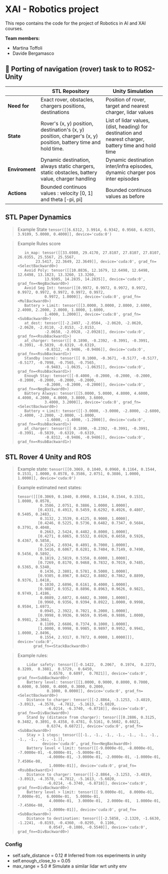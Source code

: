# XAI - Robotics project

This repo contains the code for the project of Robotics in AI and XAI courses.

**Team members:**
- Martina Toffoli
- Davide Bergamasco


## :whale: Porting of navigation (rover) task to  to ROS2-Unity

|                | STL Repository                                                                                                 | Unity Simulation                                                                                      |
| -------------- | -------------------------------------------------------------------------------------------------------------- | ----------------------------------------------------------------------------------------------------- |
| **Need for**   | Exact rover, obstacles, chargers positions, destinations                                                       | Position of rover, target and  nearest charger, lidar values                                          |
| **State**      | Rover's (x, y) position, destination's (x, y) position, charger's (x, y) position, battery time and hold time. | List of lidar values, (dist, heading) for destination and nearest charger, battery time and hold time |
| **Enviroment** | Dynamic destination, always static chargers, static obstacles, battery value, charger handling                 | Dynamic destination inter/infra episodes, dynamic charger pos inter episodes                          |
| **Actions**    | Bounded continuos values : velocity [0, 1] and theta [-pi, pi]                                                 | Bounded continuos values as before                                                                    |

## STL Paper Dynamics

> Example State
> `tensor([[6.6312, 3.9914, 6.9342, 0.9568, 6.0255, 3.9109, 5.0000, 0.4000]],
       device='cuda:0')`

> Example Rules score
> ``` 
>    in_map: tensor([[33.6980, 29.4170, 27.8107, 27.8107, 27.8107, 26.0355, 25.5567, 25.5567,
>         23.5417, 22.3649, 22.3649]], device='cuda:0', grad_fn=<SelectBackward0>)
>    Avoid Poly: tensor([[10.8836, 12.1679, 12.6498, 12.6498, 12.6498, 13.1823, 13.3260, 13.3260,
>             13.9305, 14.2835, 14.2835]], device='cuda:0', grad_fn=<NegBackward0>)
>    Avoid Seg Int: tensor([[0.9972, 0.9972, 0.9972, 0.9972, 0.9972, 0.9972, 0.9972, 0.9972, 0.9972,
>             0.9972, 1.0000]], device='cuda:0', grad_fn=<MulBackward0>)
>    Battery > Limit: tensor([[3.0000, 3.0000, 2.8000, 2.6000, 2.4000, 2.2000, 2.0000, 1.8000, 1.6000,
>             1.4000, 1.2000]], device='cuda:0', grad_fn=<SubBackward0>)
>    at_dest: tensor([[-2.2497, -2.0504, -2.0620, -2.0620, -2.0620, -2.0110, -2.0153, -2.0153,
>             -2.0650, -2.0928, -2.0928]], device='cuda:0', grad_fn=<RsubBackward1>)
>    at_charger: tensor([[ 0.1890, -0.2392, -0.3991, -0.3991, -0.3991, -0.5839, -0.6319, -0.6319,
>             -0.8312, -0.9486, -0.9486]], device='cuda:0', grad_fn=<RsubBackward1>)
>    Standby (norm): tensor([[ 0.1000, -0.3671, -0.5177, -0.5177, -0.5177, -0.7098, -0.7565, -0.7565,
>             -0.9483, -1.0635, -1.0635]], device='cuda:0', grad_fn=<RsubBackward1>)
>    Enough Stay: tensor([[-0.4000, -0.2000, -0.2000, -0.2000, -0.2000, -0.2000, -0.2000, -0.2000,
>             -0.2000, -0.2000, -0.2000]], device='cuda:0', grad_fn=<NegBackward0>)
>    Battery Always: tensor([[5.0000, 5.0000, 4.8000, 4.6000, 4.4000, 4.2000, 4.0000, 3.8000, 3.6000,
>             3.4000, 3.2000]], device='cuda:0', grad_fn=<SelectBackward0>)
>    Battery < Limit: tensor([[-3.0000, -3.0000, -2.8000, -2.6000, -2.4000, -2.2000, -2.0000, -1.8000,
>             -1.6000, -1.4000, -1.2000]], device='cuda:0', grad_fn=<RsubBackward1>)
>    at_charger: tensor([[ 0.1890, -0.2392, -0.3991, -0.3991, -0.3991, -0.5839, -0.6319, -0.6319,
>             -0.8312, -0.9486, -0.9486]], device='cuda:0', grad_fn=<RsubBackward1>)
> ```

## STL Rover 4 Unity and ROS

> Example state: `tensor([[0.3069, 0.1040, 0.0960, 0.1164, 0.1544, 0.1531, 1.0000, 0.0578, 0.3586,
         2.0751, 0.3886, 1.0000, 1.0000]], device='cuda:0')`

> Example estimated next states: 
> ```
> tensor([[[0.3069, 0.1040, 0.0960, 0.1164, 0.1544, 0.1531, 1.0000, 0.0578,
>           0.3586, 2.0751, 0.3886, 1.0000, 1.0000],
>          [0.4331, 0.4913, 0.5459, 0.6292, 0.4926, 0.4807, 0.5405, 0.2483,
>           0.3132, 2.3539, 0.4125, 0.9000, 1.0000],
>          [0.4246, 0.5225, 0.5736, 0.6482, 0.7347, 0.5684, 0.3791, 0.4048,
>           0.2663, 2.5424, 0.4482, 0.8000, 1.0000],
>          [0.4271, 0.6065, 0.5532, 0.6926, 0.6658, 0.5926, 0.4367, 0.5858,
>           0.2224, 2.6934, 0.4891, 0.7000, 1.0000],
>          [0.5416, 0.6067, 0.6281, 0.7404, 0.7149, 0.7490, 0.5456, 0.5892,
>           0.1819, 2.5819, 0.5358, 0.6000, 1.0000],
>          [0.7269, 0.8170, 0.9468, 0.7832, 0.7019, 0.7485, 0.5365, 0.5340,
>           0.1436, 2.3801, 0.5781, 0.5000, 1.0000],
>          [0.9305, 0.8967, 0.8422, 0.8802, 0.7862, 0.8899, 0.9376, 1.0418,
>           0.1030, 2.6896, 0.6161, 0.4000, 1.0000],
>          [0.9887, 0.9352, 0.8896, 0.8963, 0.9626, 0.9821, 0.9749, 1.4186,
>           0.0889, 2.6072, 0.6602, 0.3000, 1.0000],
>          [0.9960, 0.9356, 0.9394, 0.8922, 1.0000, 0.9998, 0.9504, 1.6973,
>           0.0945, 2.3922, 0.7021, 0.2000, 1.0000],
>          [0.9998, 0.9936, 0.9659, 0.9546, 0.9886, 1.0000, 0.9981, 2.3661,
>           0.1109, 2.6686, 0.7374, 0.1000, 1.0000],
>          [1.0000, 0.9998, 0.9985, 0.9897, 0.9952, 0.9941, 1.0000, 2.8496,
>           0.1554, 2.9317, 0.7872, 0.0000, 1.0000]]], device='cuda:0',
>        grad_fn=<StackBackward0>)
> ```

> Example rules: 
>
> ``` 
>     Lidar safety: tensor([[-0.1422,  0.2067,  0.1974,  0.2273,  0.3209,  0.3881,  0.5729,  0.6450,
>               0.6570,  0.6897,  0.7021]], device='cuda:0', grad_fn=<SubBackward0>)
>     Battery level: tensor([[1.0000, 0.9000, 0.8000, 0.7000, 0.6000, 0.5000, 0.4000, 0.3000, 0.2000,
>              0.1000, 0.0000]], device='cuda:0', grad_fn=<SelectBackward0>)
>     Distance to charger: tensor([[-2.8864, -3.1253, -3.4819, -3.8913, -4.3578, -4.7812, -5.1613, -5.6020,
>              -6.0214, -6.3740, -6.8718]], device='cuda:0', grad_fn=<DivBackward0>)
>     Stand by (distance from charger): tensor([[0.2886, 0.3125, 0.3482, 0.3891, 0.4358, 0.4781, 0.5161, 0.5602, 0.6021,
>              0.6374, 0.6872]], device='cuda:0', grad_fn=<SubBackward0>)
>     Stay > 1 steps: tensor([[-1., -1., -1., -1., -1., -1., -1., -1., -1., -1., -1.]],
>            device='cuda:0', grad_fn=<NegBackward0>)
>     Battery level < limit: tensor([[-9.0000e-01, -8.0000e-01, -7.0000e-01, -6.0000e-01, -5.0000e-01,
>              -4.0000e-01, -3.0000e-01, -2.0000e-01, -1.0000e-01,  7.4506e-08,
>               1.0000e-01]], device='cuda:0', grad_fn=<RsubBackward1>)
>     Distance to charger: tensor([[-2.8864, -3.1253, -3.4819, -3.8913, -4.3578, -4.7812, -5.1613, -5.6020,
>              -6.0214, -6.3740, -6.8718]], device='cuda:0', grad_fn=<DivBackward0>)
>     Battery level > limit: tensor([[ 9.0000e-01,  8.0000e-01,  7.0000e-01,  6.0000e-01,  5.0000e-01,
>               4.0000e-01,  3.0000e-01,  2.0000e-01,  1.0000e-01, -7.4506e-08,
>              -1.0000e-01]], device='cuda:0', grad_fn=<SubBackward0>)
>     Distance to destination: tensor([[-2.5858, -2.1320, -1.6630, -1.2241, -0.8193, -0.4360, -0.0295,  0.1106,
>               0.0547, -0.1086, -0.5540]], device='cuda:0', grad_fn=<DivBackward0>)
> ```

### Config

- self.safe_distance = 0.12 # Inferred from ros experiments in unity
- self.enough_close_to = 0.05
- max_range = 5.0 # Simulate a similar lidar wrt unity env
